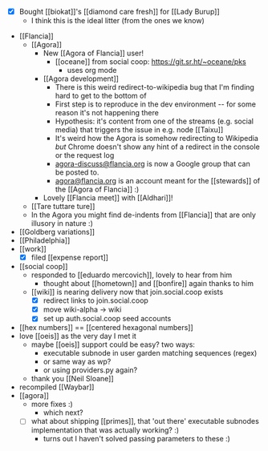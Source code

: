 - [x] Bought [[biokat]]'s [[diamond care fresh]] for [[Lady Burup]]
  - I think this is the ideal litter (from the ones we know)
- [[Flancia]]
  - [[Agora]]
    - New [[Agora of Flancia]] user!
      - [[oceane]] from social coop: https://git.sr.ht/~oceane/pks
        - uses org mode
    - [[Agora development]]
      - There is this weird redirect-to-wikipedia bug that I'm finding hard to get to the bottom of
      - First step is to reproduce in the dev environment -- for some reason it's not happening there
      - Hypothesis: it's content from one of the streams (e.g. social media) that triggers the issue in e.g. node [[Taixu]]
      - It's weird how the Agora is somehow redirecting to Wikipedia *but* Chrome doesn't show any hint of a redirect in the console or the request log
      - agora-discuss@flancia.org is now a Google group that can be posted to.
      - agora@flancia.org is an account meant for the [[stewards]] of the [[Agora of Flancia]] :)
    - Lovely [[Flancia meet]] with [[Aldhari]]!
  - [[Tare tuttare ture]]
  - In the Agora you might find de-indents from [[Flancia]] that are only illusory in nature :)
- [[Goldberg variations]]
- [[Philadelphia]]
- [[work]]
  - [x] filed [[expense report]]
- [[social coop]]
  - responded to [[eduardo mercovich]], lovely to hear from him
    - thought about [[hometown]] and [[bonfire]] again thanks to him
  - [[wiki]] is nearing delivery now that join.social.coop exists
    - [x] redirect links to join.social.coop
    - [x] move wiki-alpha -> wiki
    - [x] set up auth.social.coop seed accounts
- [[hex numbers]] == [[centered hexagonal numbers]]
- love [[oeis]] as the very day I met it
  - maybe [[oeis]] support could be easy? two ways:
    - executable subnode in user garden matching sequences (regex)
    - or same way as wp?
    - or using providers.py again?
  - thank you [[Neil Sloane]]
- recompiled [[Waybar]]
- [[agora]]
  - more fixes :)
    - which next?
  - [ ] what about shipping [[primes]], that 'out there' executable subnodes implementation that was actually working? :)
    - turns out I haven't solved passing parameters to these :)
